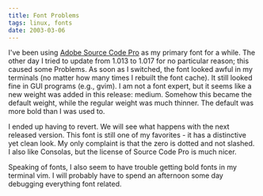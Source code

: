 ```yaml
---
title: Font Problems
tags: linux, fonts
date: 2003-03-06
---
```


I've been using [Adobe Source Code Pro](https://github.com/adobe/source-code-pro)
as my primary font for a while.  The other day I tried to update from 1.013 to
1.017 for no particular reason; this caused some Problems.  As soon as I
switched, the font looked awful in my terminals (no matter how many times I
rebuilt the font cache).  It still looked fine in GUI programs (e.g., gvim).  I
am not a font expert, but it seems like a new weight was added in this release:
medium.  Somehow this became the default weight, while the regular weight was
much thinner.  The default was more bold than I was used to.

I ended up having to revert.  We will see what happens with the next released
version.  This font is still one of my favorites - it has a distinctive yet
clean look.  My only complaint is that the zero is dotted and not slashed.  I
also like Consolas, but the license of Source Code Pro is much nicer.

Speaking of fonts, I also seem to have trouble getting bold fonts in my
terminal vim.  I will probably have to spend an afternoon some day debugging
everything font related.
